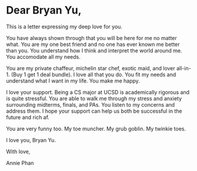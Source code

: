 # Dear Bryan Yu,

This is a letter expressing my deep love for you.

You have always shown through that you will be here for me no matter what. You are my one best friend and no one has ever known me better than you. You understand how I think and interpret the world around me. You accomodate all my needs.

You are my private chaffeur, michelin star chef, exotic maid, and lover all-in-1. (Buy 1 get 1 deal bundle). I love all that you do. You fit my needs and understand what I want in my life. You make me happy.

I love your support. Being a CS major at UCSD is academically rigorous and is quite stressful. You are able to walk me through my stress and anxiety surrounding midterms, finals, and PAs. You listen to my concerns and address them. I hope your support can help us both be successful in the future and rich af.

You are very funny too. My toe muncher. My grub goblin. My twinkie toes.

I love you, Bryan Yu.

With love,

Annie Phan